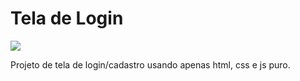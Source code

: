 # Tela de Login
<img src="./assets/readme.png">

Projeto de tela de login/cadastro usando apenas html, css e js puro.
